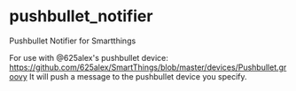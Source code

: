 # pushbullet_notifier
Pushbullet Notifier for Smartthings

For use with @625alex's pushbullet device: https://github.com/625alex/SmartThings/blob/master/devices/Pushbullet.groovy It will push a message to the pushbullet device you specify.
